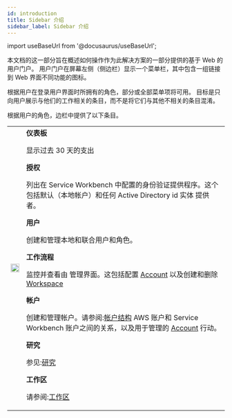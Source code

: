 ```yaml
---
id: introduction
title: Sidebar 介绍
sidebar_label: Sidebar 介绍
---
```


import useBaseUrl from '@docusaurus/useBaseUrl';

本文档的这一部分旨在概述如何操作作为此解决方案的一部分提供的基于 Web 的用户门户。
用户门户在屏幕左侧（侧边栏）显示一个菜单栏，其中包含一组链接到 Web 界面不同功能的图标。

根据用户在登录用户界面时所拥有的角色，部分或全部菜单项将可用。
目标是只向用户展示与他们的工作相关的条目，而不是将它们与其他不相关的条目混淆。

根据用户的角色，边栏中提供了以下条目。

<table>
<tr>
<td 宽度="150">
<img src={useBaseUrl('img/deployment/reference/admin_interface_00.jpg')} height="100%" width="100%" />
</td>
<td>
<b>仪表板</b>

显示过去 30 天的支出

<b>授权</b>

列出在 Service Workbench 中配置的身份验证提供程序。这个
包括默认（本地帐户）和任何 Active Directory id 实体
提供者。

<b>用户</b>

创建和管理本地和联合用户和角色。

<b>工作流程</b>

监控并查看由
管理界面。这包括配置 [Account](/zh/post_deployment/aws_accounts) 以及创建和删除 [Workspace](/zh/user_guide/sidebar/common/workspaces/introduction)

<b>帐户</b>

创建和管理帐户。请参阅:[帐户结构](/zh/user_guide/account_structure)
AWS 账户和 Service Workbench 账户之间的关系，以及用于管理的 [Account](/zh/post_deployment/aws_accounts)
行动。

<b>研究</b>

参见:[研究](/zh/user_guide/sidebar/common/studies/introduction)

<b>工作区</b>

请参阅:[工作区](/zh/user_guide/sidebar/common/workspaces/introduction)

</td>
</tr>
</table>
